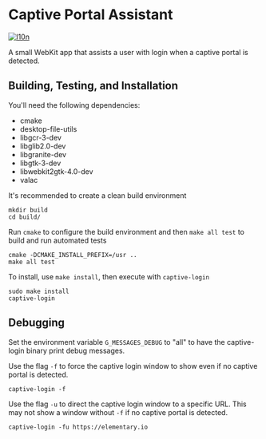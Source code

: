 # Captive Portal Assistant
[![l10n](https://i18n.elementary.io/widgets/desktop/capnet-assist/svg-badge.svg)](https://i18n.elementary.io/projects/desktop/capnet-assist)

A small WebKit app that assists a user with login when a captive portal is detected.

## Building, Testing, and Installation

You'll need the following dependencies:
* cmake
* desktop-file-utils
* libgcr-3-dev
* libglib2.0-dev
* libgranite-dev
* libgtk-3-dev
* libwebkit2gtk-4.0-dev
* valac

It's recommended to create a clean build environment

    mkdir build
    cd build/
    
Run `cmake` to configure the build environment and then `make all test` to build and run automated tests

    cmake -DCMAKE_INSTALL_PREFIX=/usr ..
    make all test
    
To install, use `make install`, then execute with `captive-login`

    sudo make install
    captive-login

## Debugging

Set the environment variable `G_MESSAGES_DEBUG` to "all" to have the captive-login binary print debug messages.

Use the flag `-f` to force the captive login window to show even if no captive portal is detected.

    captive-login -f 

Use the flag `-u` to direct the captive login window to a specific URL. This may not show a window without `-f` if no captive portal is detected.

    captive-login -fu https://elementary.io
